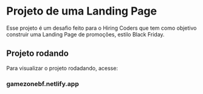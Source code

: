 # Projeto de uma Landing Page
Esse projeto é um desafio feito para o Hiring Coders que tem como objetivo construir uma Landing Page de promoções, estilo Black Friday.

## Projeto rodando
Para visualizar o projeto rodadando, acesse:
### gamezonebf.netlify.app